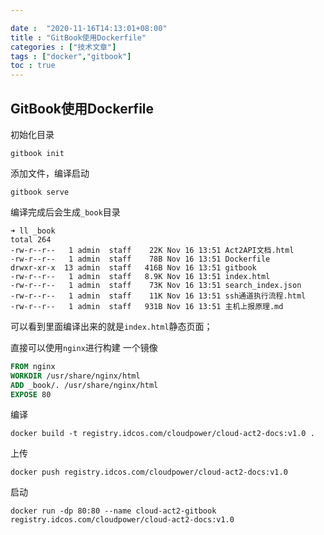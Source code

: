 ```yaml
---

date :  "2020-11-16T14:13:01+08:00" 
title : "GitBook使用Dockerfile" 
categories : ["技术文章"] 
tags : ["docker","gitbook"] 
toc : true
---
```


## GitBook使用Dockerfile

初始化目录

```
gitbook init
```

添加文件，编译启动

```
gitbook serve
```

编译完成后会生成`_book`目录

```shell
➜ ll _book
total 264
-rw-r--r--   1 admin  staff    22K Nov 16 13:51 Act2API文档.html
-rw-r--r--   1 admin  staff    78B Nov 16 13:51 Dockerfile
drwxr-xr-x  13 admin  staff   416B Nov 16 13:51 gitbook
-rw-r--r--   1 admin  staff   8.9K Nov 16 13:51 index.html
-rw-r--r--   1 admin  staff    73K Nov 16 13:51 search_index.json
-rw-r--r--   1 admin  staff    11K Nov 16 13:51 ssh通道执行流程.html
-rw-r--r--   1 admin  staff   931B Nov 16 13:51 主机上报原理.md
```

可以看到里面编译出来的就是`index.html`静态页面；

直接可以使用`nginx`进行构建 一个镜像

```dockerfile
FROM nginx
WORKDIR /usr/share/nginx/html
ADD _book/. /usr/share/nginx/html
EXPOSE 80
```

编译

```shell
docker build -t registry.idcos.com/cloudpower/cloud-act2-docs:v1.0 .
```

上传

```shell
docker push registry.idcos.com/cloudpower/cloud-act2-docs:v1.0
```

启动

```shell
docker run -dp 80:80 --name cloud-act2-gitbook registry.idcos.com/cloudpower/cloud-act2-docs:v1.0
```

